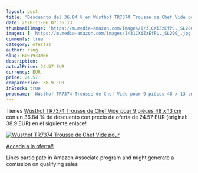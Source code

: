 ```yaml
---
layout: post
title: 'Descuento del 36.84 % en Wüsthof TR7374 Trousse de Chef Vide pour'
date: 2020-11-06 07:36:13
thumbnailImage: 'https://m.media-amazon.com/images/I/31CXiZzEfPL._SL200_.jpg'
images: [ 'https://m.media-amazon.com/images/I/31CXiZzEfPL._SL200_.jpg' ]
comments: true
category: ofertas
author: ring
slug: B001933M66
description:
actualPrice: 24.57 EUR
currency: EUR
price: 24.57
comparePrice: 38.9 EUR
inStock: true
prodname: 'Wüsthof TR7374 Trousse de Chef Vide pour 9 pièces 48 x 13 cm'
---
```


Tienes [Wüsthof TR7374 Trousse de Chef Vide pour 9 pièces 48 x 13 cm](https://www.amazon.fr/dp/B001933M66/?tag=tolees0d-21) con un 36.84 % de descuento con precio de oferta de 24.57 EUR (original: 38.9 EUR) en el siguiente enlace!

[![Wüsthof TR7374 Trousse de Chef Vide pour](https://m.media-amazon.com/images/I/31CXiZzEfPL._SL200_.jpg)](https://www.amazon.fr/dp/B001933M66/?tag=tolees0d-21)

[Accede a la oferta!!](https://www.amazon.fr/dp/B001933M66/?tag=tolees0d-21)

Links participate in Amazon Associate program and might generate a comission on qualifying sales


